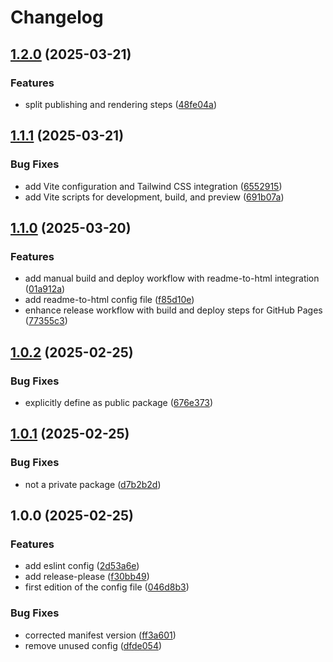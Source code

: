 # Changelog

## [1.2.0](https://github.com/rvanbaalen/eslint-config/compare/eslint-config-v1.1.1...eslint-config-v1.2.0) (2025-03-21)


### Features

* split publishing and rendering steps ([48fe04a](https://github.com/rvanbaalen/eslint-config/commit/48fe04aaa06a8d4654b2489ddd07eabe5de3cb31))

## [1.1.1](https://github.com/rvanbaalen/eslint-config/compare/eslint-config-v1.1.0...eslint-config-v1.1.1) (2025-03-21)


### Bug Fixes

* add Vite configuration and Tailwind CSS integration ([6552915](https://github.com/rvanbaalen/eslint-config/commit/6552915bd59758c0a2f242d050792cfa1dc88ecb))
* add Vite scripts for development, build, and preview ([691b07a](https://github.com/rvanbaalen/eslint-config/commit/691b07aad4759d6dbf2dc1eac28b8a21cfae609c))

## [1.1.0](https://github.com/rvanbaalen/eslint-config/compare/eslint-config-v1.0.2...eslint-config-v1.1.0) (2025-03-20)


### Features

* add manual build and deploy workflow with readme-to-html integration ([01a912a](https://github.com/rvanbaalen/eslint-config/commit/01a912ad49f1ce6b74752dab7ab81eb16e6c19bf))
* add readme-to-html config file ([f85d10e](https://github.com/rvanbaalen/eslint-config/commit/f85d10ecef1c45d90a50c3cbcdb304c5302b6392))
* enhance release workflow with build and deploy steps for GitHub Pages ([77355c3](https://github.com/rvanbaalen/eslint-config/commit/77355c39012cca4a328b1987df72df51d1a4a1c8))

## [1.0.2](https://github.com/rvanbaalen/eslint-config/compare/eslint-config-v1.0.1...eslint-config-v1.0.2) (2025-02-25)


### Bug Fixes

* explicitly define as public package ([676e373](https://github.com/rvanbaalen/eslint-config/commit/676e373bd7c9fd56317fc18bbe356bde623b36cf))

## [1.0.1](https://github.com/rvanbaalen/eslint-config/compare/eslint-config-v1.0.0...eslint-config-v1.0.1) (2025-02-25)


### Bug Fixes

* not a private package ([d7b2b2d](https://github.com/rvanbaalen/eslint-config/commit/d7b2b2d84fbfb059c705190f1511e454594ab2df))

## 1.0.0 (2025-02-25)


### Features

* add eslint config ([2d53a6e](https://github.com/rvanbaalen/eslint-config/commit/2d53a6e1705794d23033ae1a51cb6012f2e116e3))
* add release-please ([f30bb49](https://github.com/rvanbaalen/eslint-config/commit/f30bb49c74362d241d79b9ef563d89460a21b02f))
* first edition of the config file ([046d8b3](https://github.com/rvanbaalen/eslint-config/commit/046d8b3d18666d0f6afb779262002aa1e2b3aa41))


### Bug Fixes

* corrected manifest version ([ff3a601](https://github.com/rvanbaalen/eslint-config/commit/ff3a601d3ab4da3e4fe67c0eb62a1d746d2b8c71))
* remove unused config ([dfde054](https://github.com/rvanbaalen/eslint-config/commit/dfde054d06999ecf22dfc354523820a6923f501a))
